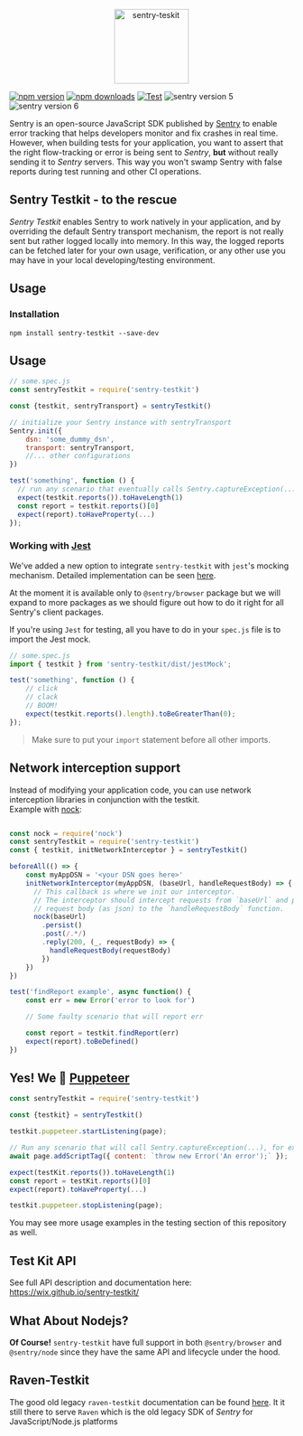 <p align="center">
    <img alt="sentry-teskit" src="./docs/logo/Sentry_github.svg" height="132">
</p>


[![npm version](https://img.shields.io/npm/v/sentry-testkit.svg)](https://npmjs.org/package/sentry-testkit)
[![npm downloads](https://img.shields.io/npm/dm/sentry-testkit.svg)](https://npmjs.org/package/sentry-testkit)
[![Test](https://github.com/wix/sentry-testkit/workflows/Test/badge.svg)](https://github.com/wix/sentry-testkit/actions)
![sentry version 5](https://img.shields.io/badge/Compatible%20with%20Sentry-v5-blue)
![sentry version 6](https://img.shields.io/badge/Compatible%20with%20Sentry-v6-blue)

Sentry is an open-source JavaScript SDK published by [Sentry](https://sentry.io/welcome/) to enable error tracking that helps developers monitor and fix crashes in real time.<br>
However, when building tests for your application, you want to assert that the right flow-tracking or error is being sent to *Sentry*, **but** without really sending it to *Sentry* servers. This way you won't swamp Sentry with false reports during test running and other CI operations.

## Sentry Testkit - to the rescue
*Sentry Testkit* enables Sentry to work natively in your application, and by overriding the default Sentry transport mechanism, the report is not really sent but rather logged locally into memory. In this way, the logged reports can be fetched later for your own usage, verification, or any other use you may have in your local developing/testing environment.


## Usage
### Installation
```
npm install sentry-testkit --save-dev
```

## Usage
```javascript
// some.spec.js
const sentryTestkit = require('sentry-testkit')

const {testkit, sentryTransport} = sentryTestkit()

// initialize your Sentry instance with sentryTransport
Sentry.init({
    dsn: 'some_dummy_dsn',
    transport: sentryTransport,
    //... other configurations
})

test('something', function () {
  // run any scenario that eventually calls Sentry.captureException(...)
  expect(testkit.reports()).toHaveLength(1)
  const report = testkit.reports()[0]
  expect(report).toHaveProperty(...)
});
```

### Working with []() [Jest](https://jestjs.io/en/)
We've added a new option to integrate `sentry-testkit` with `jest`'s mocking mechanism. Detailed implementation can be seen [here](https://github.com/wix/sentry-testkit/blob/master/src/jestMock.js).

At the moment it is available only to `@sentry/browser` package but we will expand to more packages as we should figure out how to do it right for all Sentry's client packages.

If you're using `Jest` for testing, all you have to do in your `spec.js` file is to import the Jest mock.
```javascript
// some.spec.js
import { testkit } from 'sentry-testkit/dist/jestMock';

test('something', function () {
    // click
    // clack
    // BOOM!
    expect(testkit.reports().length).toBeGreaterThan(0);
});
```
> Make sure to put your `import` statement before all other imports.

## Network interception support
Instead of modifying your application code, you can use network interception libraries in conjunction with the testkit.\
Example with [nock](https://github.com/nock/nock):
```javascript

const nock = require('nock')
const sentryTestkit = require('sentry-testkit')
const { testkit, initNetworkInterceptor } = sentryTestkit()

beforeAll(() => {
    const myAppDSN = '<your DSN goes here>'
    initNetworkInterceptor(myAppDSN, (baseUrl, handleRequestBody) => {
      // This callback is where we init our interceptor.
      // The interceptor should intercept requests from `baseUrl` and pass the
      // request body (as json) to the `handleRequestBody` function.
      nock(baseUrl)
        .persist()
        .post(/.*/)
        .reply(200, (_, requestBody) => {
          handleRequestBody(requestBody)
        })
    })
})

test('findReport example', async function() {
    const err = new Error('error to look for')

    // Some faulty scenario that will report err

    const report = testkit.findReport(err)
    expect(report).toBeDefined()
})
```

## Yes! We 💙 [Puppeteer](https://pptr.dev/)
```javascript
const sentryTestkit = require('sentry-testkit')

const {testkit} = sentryTestkit()

testkit.puppeteer.startListening(page);

// Run any scenario that will call Sentry.captureException(...), for example:
await page.addScriptTag({ content: `throw new Error('An error');` });

expect(testKit.reports()).toHaveLength(1)
const report = testKit.reports()[0]
expect(report).toHaveProperty(...)

testkit.puppeteer.stopListening(page);
```

You may see more usage examples in the testing section of this repository as well.

## Test Kit API
See full API description and documentation here: https://wix.github.io/sentry-testkit/

## What About Nodejs?
**Of Course!**
`sentry-testkit` have full support in both `@sentry/browser` and `@sentry/node` since they have the same API and lifecycle under the hood.

## Raven-Testkit
The good old legacy `raven-testkit` documentation can be found [here](LEGACY_API.md). It it still there to serve `Raven` which is the old legacy SDK of *Sentry* for JavaScript/Node.js platforms
